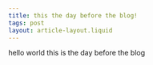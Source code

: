 ```yaml
---
title: this the day before the blog!
tags: post
layout: article-layout.liquid
---
```


hello world this is the day before the blog
